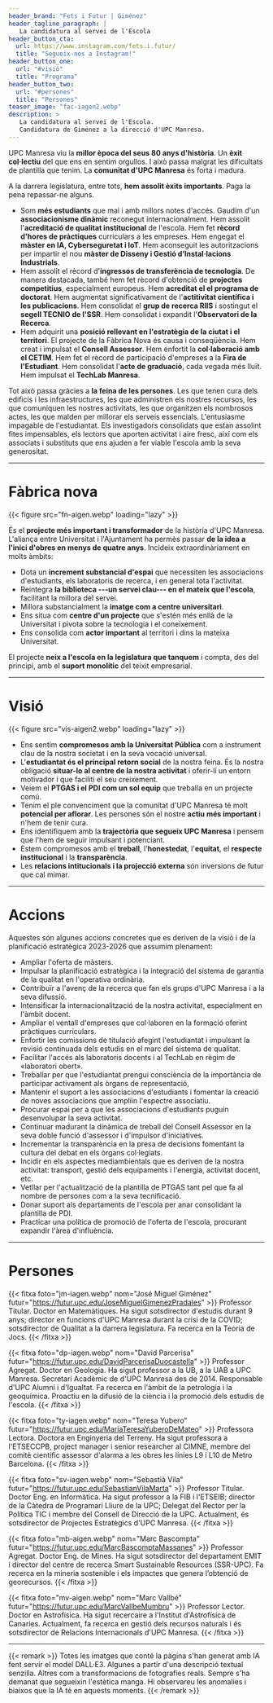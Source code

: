```yaml
---
header_brand: "Fets i Futur | Giménez"
header_tagline_paragraph: |
   La candidatura al servei de l'Escola
header_button_cta:
  url: https://www.instagram.com/fets.i.futur/
  title: "Segueix-nos a Instagram!"
header_button_one:
  url: "#visió"
  title: "Programa"
header_button_two:
  url: "#persones"
  title: "Persones"
teaser_image: "fac-iagen2.webp"
description: >
   La candidatura al servei de l'Escola.
   Candidatura de Giménez a la direcció d'UPC Manresa.
---
```


UPC Manresa viu la **millor època del seus 80 anys d'història**. Un **èxit col·lectiu** del que ens en sentim orgullos. I això passa malgrat les dificultats de plantilla que tenim. La **comunitat d'UPC Manresa** és forta i madura.

A la darrera legislatura, entre tots, **hem assolit èxits importants**. Paga la pena repassar-ne alguns.

* Som **més estudiants** que mai i amb millors notes d'accés. Gaudim d'un **associacionisme dinàmic** reconegut internacionalment. Hem assolit l'**acreditació de qualitat institucional** de l'escola. Hem fet **rècord d'hores de pràctiques** curriculars a les empreses. Hem engegat el **màster en IA, Cyberseguretat i IoT**. Hem aconseguit les autoritzacions per impartir el nou **màster de Disseny i Gestió d’Instal·lacions Industrials**. 
* Hem assolit el rècord d'**ingressos de transferència de tecnologia**. De manera destacada, també hem fet rècord d'obtenció de **projectes competitius**, especialment europeus. Hem **acreditat el el programa de doctorat**. Hem augmentat significativament de l'**actitivitat científica i les publicacions**. Hem consolidat el **grup de recerca RIIS** i sostingut el **segell TECNIO de l'SSR**. Hem consolidat i expandit l'**Observatori de la Recerca**.
* Hem adquirit una **posició rellevant en l'estratègia de la ciutat i el territori**. El projecte de la Fàbrica Nova és causa i conseqüència. Hem creat i impulsat el **Consell Assessor**. Hem enfortit la **col·laboració amb el CETIM**. Hem fet el rècord de participació d'empreses a la **Fira de l'Estudiant**. Hem consolidat l'**acte de graduació**, cada vegada més lluït. Hem impulsat el **TechLab Manresa**.

Tot això passa gràcies a **la feina de les persones**. Les que tenen cura dels edificis i les infraestructures, les que administren els nostres recursos, les que comuniquen les nostres activitats, les que organitzen els nombrosos actes, les que malden per millorar els serveis essencials. L'entusiasme impagable de l'estudiantat. Els investigadors consolidats que estan assolint fites impensables, els lectors que aporten activitat i aire fresc, així com els associats i substituts que ens ajuden a fer viable l'escola amb la seva generositat.



---

# Fàbrica nova

{{< figure src="fn-aigen.webp" loading="lazy" >}}

És el **projecte més important i transformador** de la història d'UPC Manresa. L'aliança entre Universitat i l'Ajuntament ha permès passar **de la idea a l'inici d'obres en menys de quatre anys**. Incideix extraordinàriament en molts àmbits:

- Dota un **increment substancial d'espai** que necessiten les associacions d'estudiants, els laboratoris de recerca, i en general tota l'activitat. 
- Reintegra **la biblioteca ---un servei clau--- en el mateix que l'escola**, facilitant la millora del servei.
- Millora substancialment la **imatge com a centre universitari**.
- Ens situa com **centre d'un projecte** que s'estén més enllà de la Universitat i pivota sobre la tecnologia i el coneixement.
- Ens consolida com **actor important** al territori i dins la mateixa Universitat.

El projecte **neix a l'escola en la legislatura que tanquem** i compta, des del principi, amb el **suport monolític** del teixit empresarial.

---

# Visió

{{< figure src="vis-aigen2.webp" loading="lazy" >}}

* Ens sentim **compromesos amb la Universitat Pública** com a instrument clau de la nostra societat i en la seva vocació universal.
* L'**estudiantat és el principal retorn social** de la nostra feina. És la nostra obligació **situar-lo al centre de la nostra activitat** i oferir-li un entorn motivador i que faciliti el seu creixement.
* Veiem el **PTGAS i el PDI com un sol equip** que treballa en un projecte comú.
* Tenim el ple convenciment que la comunitat d'UPC Manresa té molt **potencial per aflorar**. Les persones són el nostre **actiu més important** i n'hem de tenir cura.
* Ens identifiquem amb la **trajectòria que segueix UPC Manresa** i pensem que l'hem de seguir impulsant i potenciant.
* Estem compromesos amb el **treball**, l'**honestedat**, l'**equitat**, el **respecte institucional** i la **transparència**.
* Les **relacions intitucionals i la projecció externa** són inversions de futur que cal mimar.

---

# Accions

Aquestes són algunes accions concretes que es deriven de la visió i de la planificació estratègica 2023-2026 que assumim plenament:

* Ampliar l'oferta de màsters.
* Impulsar la planificació estratègica i la integració del sistema de garantia de la qualitat en l'operativa ordinària.
* Contribuïr a l'avenç de la recerca que fan els grups d'UPC Manresa i a la seva difussió.
* Intensificar la internacionalització de la nostra activitat, especialment en l'àmbit docent.
* Ampliar el ventall d'empreses que col·laboren en la formació oferint pràctiques curriculars.
* Enfortir les comissions de titulació afegint l'estudiantat i impulsant la revisió continuada dels estudis en el marc del sistema de qualitat.
* Facilitar l'accés als laboratoris docents i al TechLab en règim de «laboratori obert».
* Treballar per que l'estudiantat prengui consciència de la importància de participar activament als òrgans de representació,
* Mantenir el suport a les associacions d'estudiants i fomentar la creació de noves associacions que ampliin l'espectre associatiu.
* Procurar espai per a que les associacions d'estudiants puguin desenvolupar la seva activitat.
* Continuar madurant la dinàmica de treball del Consell Assessor en la seva doble funció d'assessor i d'impulsor d'iniciatives.
* Incrementar la transparència en la presa de decisions fomentant la cultura del debat en els òrgans col·legiats.
* Incidir en els aspectes mediambientals que es deriven de la nostra activitat:  transport, gestió dels equipaments i l'energia, activitat docent, etc.
* Vetllar per l'actualització de la plantilla de PTGAS tant pel que fa al nombre de persones com a la seva tecnificació.
* Donar suport als departaments de l'escola per anar consolidant la plantilla de PDI.
* Practicar una política de promoció de l'oferta de l'escola, procurant expandir l'àrea d'influència.



---
# Persones

{{< fitxa foto="jm-iagen.webp" 
          nom="José Miguel Giménez" 
		  futur="https://futur.upc.edu/JoseMiguelGimenezPradales" >}}
Professor Titular. Doctor en Matemàtiques. Ha sigut sotsdirector d'estudis durant 9 anys; director en funcions d'UPC Manresa durant la crisi de la COVID; sotsdirector de Qualitat a la darrera legislatura. Fa recerca en la Teoria de Jocs.
{{< /fitxa >}}

{{< fitxa foto="dp-iagen.webp" 
          nom="David Parcerisa" 
		  futur="https://futur.upc.edu/DavidParcerisaDuocastella" >}}
Professor Agregat. Doctor en Geologia. Ha sigut professor a la UB, a la UAB a UPC Manresa. Secretari Acadèmic de d'UPC Manresa des de 2014. Responsable d'UPC Alumni i d'Igualtat. Fa recerca en l'àmbit de la petrologia i la geoquímica. Proactiu en la difusió de la ciència i la promoció dels estudis de l'escola.
{{< /fitxa >}}

{{< fitxa foto="ty-iagen.webp" 
          nom="Teresa Yubero" 
		  futur="https://futur.upc.edu/MariaTeresaYuberoDeMateo" >}}
Professora Lectora. Doctora en Enginyeria del Terreny. Ha sigut professora a l'ETSECCPB, project manager i senior researcher al CIMNE, membre del comitè científic assessor d'alarma a les obres les línies L9 i L10 de Metro Barcelona. 
{{< /fitxa >}}

{{< fitxa foto="sv-iagen.webp" 
          nom="Sebastià Vila" 
		  futur="https://futur.upc.edu/SebastianVilaMarta" >}}
Professor Titular. Doctor Eng. en Informàtica. Ha sigut professor a la FIB i l'ETSEIB; director de la Càtedra de Programari Lliure de la UPC; Delegat del Rector per la Política TIC i membre del Consell de Direcció de la UPC. Actualment, és sotsdirector de Projectes Estratègics d'UPC Manresa.
{{< /fitxa >}}

{{< fitxa foto="mb-aigen.webp" 
          nom="Marc Bascompta" 
		  futur="https://futur.upc.edu/MarcBascomptaMassanes" >}}
Professor Agregat. Doctor Eng. de Mines. Ha sigut sotsdirector del departament EMIT i director del centre de recerca Smart Sustainable Resources (SSR-UPC). Fa recerca en la mineria sostenible i els impactes que genera l’obtenció de georecursos.
{{< /fitxa >}}

{{< fitxa foto="mv-aigen.webp" 
          nom="Marc Vallbé" 
		  futur="https://futur.upc.edu/MarcVallbeMumbru" >}}
Professor Lector. Doctor en Astrofísica. Ha sigut recercaire a l'Institut d'Astrofísica de Canaries. Actualment, fa recerca en gestió dels recursos naturals i és sotsdirector de Relacions Internacionals d'UPC Manresa.
{{< /fitxa >}}


---

{{< remark >}}
Totes les imatges que conté la pàgina s'han generat amb IA fent servir el model DALL·E3. Algunes a partir d'una descripció textual senzilla. Altres com a transformacions de fotografies reals. Sempre s'ha demanat que segueixin l'estètica manga. Hi observareu les anomalies i biaixos que la IA té en aquests moments.
{{< /remark >}}


